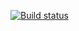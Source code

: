 [![Build status](https://ci.appveyor.com/api/projects/status/ig91pujs103o6c6u?svg=true)](https://ci.appveyor.com/project/Natalia/rest)
